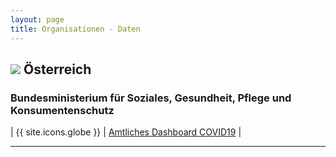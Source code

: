 ```yaml
---
layout: page
title: Organisationen - Daten
---
```


## <img src="{{site.baseurl}}/assets/img/flaggen/at.png"> Österreich

### Bundesministerium für Soziales, Gesundheit, Pflege und Konsumentenschutz

| {{ site.icons.globe }} | [Amtliches Dashboard COVID19](https://info.gesundheitsministerium.at/) |

---


